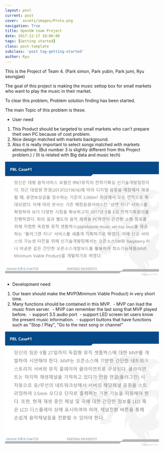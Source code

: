 ```yaml
---
layout: post
current: post
cover:  assets/images/Proto.png
navigation: True
title: OpenSW team Project
date: 2017-12-17 10:00:00
tags: [Getting started]
class: post-template
subclass: 'post tag-getting-started'
author: Ryu
---
```


This is the Project of Team 4. (Park simon, Park yubin, Park jumi, Ryu seungjae)

The goal of this project is making the music settop box for small markets who want to play the music in their market.

To clear this problem, Problem solution finding has been started.

The main Topic of this problem is these.

- User need

1. This Product should be targeted to small markets who can't prepare theit own PC because of cost problem.
2. Nice design matched with markets background.
3. Also it is really important to select songs matched with markets atmosphere.
(But number 3 is slightly different from this Project problem.) / (It is related with Big data and music tech)

![Problem](../assets/images/Problem.JPG)

- Development need

1. Our team should make the MVP(Minimum Viable Product) in very short time.
2. Many functions should be contained in this MVP.
  - MVP can load the music from server.
  - MVP can remember the last song that MVP played before.
  - support 3.5 audio port
  - support LED screen let users know the present music information.
  - support buttons that have functions such as "Stop / Play", "Go to the next song or channel"

![Problem2](../assets/images/Problem2.JPG)
